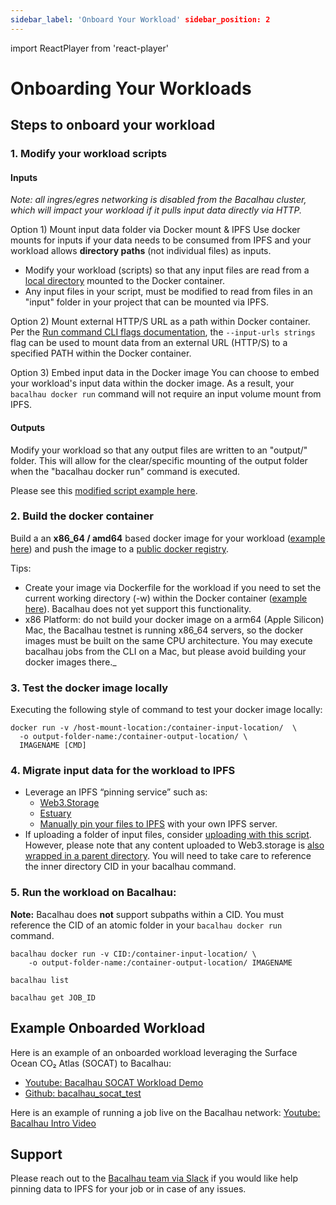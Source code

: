 ```yaml
---
sidebar_label: 'Onboard Your Workload' sidebar_position: 2
---
```

import ReactPlayer from 'react-player'

# Onboarding Your Workloads

## Steps to onboard your workload

### 1. Modify your workload scripts

#### Inputs

_Note: all ingres/egres networking is disabled from the Bacalhau cluster, which will impact your workload if it pulls input data directly via HTTP._

Option 1) Mount input data folder via Docker mount & IPFS
Use docker mounts for inputs if your data needs to be consumed from IPFS and your workload allows **directory paths** (not individual files) as inputs.
* Modify your workload (scripts) so that any input files are read from a [local directory](https://docs.bacalhau.org/about-bacalhau/architecture#input--output-volumes) mounted to the Docker container.
* Any input files in your script, must be modified to read from files in an "input" folder in your project that can be mounted via IPFS.

Option 2) Mount external HTTP/S URL as a path within Docker container. Per the [Run command CLI flags documentation](https://docs.bacalhau.org/cli-flags/all-flags#run), the ```--input-urls strings``` flag can be used to mount data from an external URL (HTTP/S) to a specified PATH within the Docker container.

Option 3) Embed input data in the Docker image
You can choose to embed your workload's input data within the docker image. As a result, your ```bacalhau docker run``` command will not require an input volume mount from IPFS.

#### Outputs

Modify your workload so that any output files are written to an "output/" folder. This will allow for the clear/specific mounting of the output folder when the "bacalhau docker run" command is executed. 

Please see this [modified script example here](https://github.com/wesfloyd/bacalhau_socat_test/blob/9e51e48d6f9efa4adc8125fe97004c204e387fe5/main.py#L31).


### 2. Build the docker container
Build a an **x86_64 / amd64** based docker image for your workload ([example here](https://docs.docker.com/language/python/build-images/)) and push the image to a [public docker registry](https://codefresh.io/docs/docs/integrations/docker-registries/). 

Tips:
- Create your image via Dockerfile for the workload if you need to set the current working directory (-w) within the Docker container ([example here](https://github.com/wesfloyd/bacalhau_socat_test/blob/main/Dockerfile)). Bacalhau does not yet support this functionality.
- x86 Platform: do not build your docker image on a arm64 (Apple Silicon) Mac, the Bacalhau testnet is running x86_64 servers, so the docker images must be built on the same CPU architecture. You may execute bacalhau jobs from the CLI on a Mac, but please avoid building your docker images there._


### 3. Test the docker image locally
Executing the following style of command to test your docker image locally:

```
docker run -v /host-mount-location:/container-input-location/  \
  -o output-folder-name:/container-output-location/ \
  IMAGENAME [CMD]
```

### 4. Migrate input data for the workload to IPFS
- Leverage an IPFS “pinning service” such as:
  - [Web3.Storage](https://web3.storage/account/)
  - [Estuary](https://estuary.tech/sign-in)
  - [Manually pin your files to IPFS](https://docs.ipfs.io/how-to/pin-files/) with your own IPFS server.
- If uploading a folder of input files, consider [uploading with this script](https://web3.storage/docs/#create-the-upload-script). However, please note that any content uploaded to Web3.storage is [also wrapped in a parent directory](https://web3.storage/docs/how-tos/store/#directory-wrapping). You will need to take care to reference the inner directory CID in your bacalhau command.


### 5. Run the workload on Bacalhau:

**Note:** Bacalhau does **not** support subpaths within a CID. You must reference the CID of an atomic folder in your `bacalhau docker run` command.
```
bacalhau docker run -v CID:/container-input-location/ \
    -o output-folder-name:/container-output-location/ IMAGENAME

bacalhau list 

bacalhau get JOB_ID
```



## Example Onboarded Workload

Here is an example of an onboarded workload leveraging the Surface Ocean CO₂ Atlas (SOCAT) to Bacalhau:
- [Youtube: Bacalhau SOCAT Workload Demo](https://www.youtube.com/watch?v=t2AHD8yJhLY)
- [Github: bacalhau_socat_test](https://github.com/wesfloyd/bacalhau_socat_test)

<!-- <ReactPlayer playing controls url='https://www.youtube.com/watch?v=t2AHD8yJhLY' playing='false'/> -->

Here is an example of running a job live on the Bacalhau network: [Youtube: Bacalhau Intro Video](https://www.youtube.com/watch?v=wkOh05J5qgA)





## Support

Please reach out to the [Bacalhau team via Slack](https://filecoinproject.slack.com/archives/C02RLM3JHUY) if you would like help pinning data to IPFS for your job or in case of any issues.

